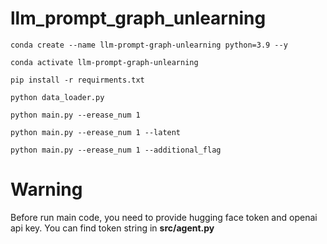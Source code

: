 # llm_prompt_graph_unlearning


```shell
conda create --name llm-prompt-graph-unlearning python=3.9 --y

conda activate llm-prompt-graph-unlearning

pip install -r requirments.txt

python data_loader.py

python main.py --erease_num 1

python main.py --erease_num 1 --latent

python main.py --erease_num 1 --additional_flag
```

# Warning

Before run main code, you need to provide hugging face token and openai api key. You can find token string in **src/agent.py**